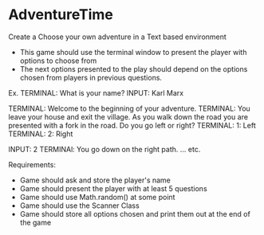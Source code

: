 # AdventureTime
Create a Choose your own adventure in a Text based environment
* This game should use the terminal window to present the player with options to choose from
* The next options presented to the play should depend on the options chosen from players in previous questions.

Ex. 
TERMINAL: What is your name?
INPUT: Karl Marx

TERMINAL: Welcome to the beginning of your adventure.
TERMINAL: You leave your house and exit the village. As you walk down the road you are presented with a fork in the road. Do you go left or right?
TERMINAL: 1: Left
TERMINAL: 2: Right

INPUT: 2
TERMINAl: You go down on the right path.
...
etc.

Requirements:
* Game should ask and store the player's name
* Game should present the player with at least 5 questions
* Game should use Math.random() at some point
* Game should use the Scanner Class
* Game should store all options chosen and print them out at the end of the game
